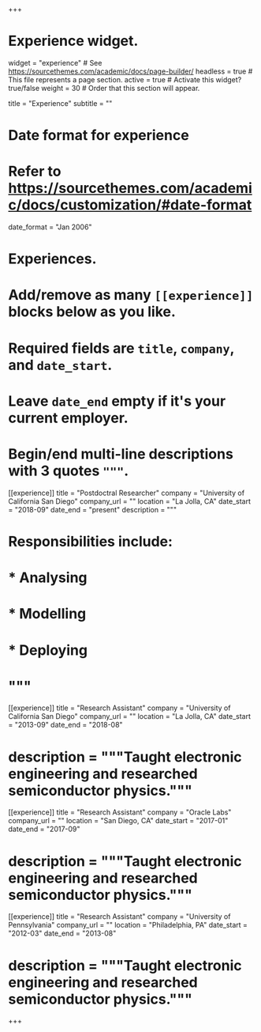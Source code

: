 +++
# Experience widget.
widget = "experience"  # See https://sourcethemes.com/academic/docs/page-builder/
headless = true  # This file represents a page section.
active = true  # Activate this widget? true/false
weight = 30  # Order that this section will appear.

title = "Experience"
subtitle = ""

# Date format for experience
#   Refer to https://sourcethemes.com/academic/docs/customization/#date-format
date_format = "Jan 2006"

# Experiences.
#   Add/remove as many `[[experience]]` blocks below as you like.
#   Required fields are `title`, `company`, and `date_start`.
#   Leave `date_end` empty if it's your current employer.
#   Begin/end multi-line descriptions with 3 quotes `"""`.
[[experience]]
  title = "Postdoctral Researcher"
  company = "University of California San Diego"
  company_url = ""
  location = "La Jolla, CA"
  date_start = "2018-09"
  date_end = "present"
  description = """
  # Responsibilities include:
  
  # * Analysing
  # * Modelling
  # * Deploying
  # """

[[experience]]
  title = "Research Assistant"
  company = "University of California San Diego"
  company_url = ""
  location = "La Jolla, CA"
  date_start = "2013-09"
  date_end = "2018-08"
  # description = """Taught electronic engineering and researched semiconductor physics."""

[[experience]]
  title = "Research Assistant"
  company = "Oracle Labs"
  company_url = ""
  location = "San Diego, CA"
  date_start = "2017-01"
  date_end = "2017-09"
  # description = """Taught electronic engineering and researched semiconductor physics."""
  
 [[experience]]
  title = "Research Assistant"
  company = "University of Pennsylvania"
  company_url = ""
  location = "Philadelphia, PA"
  date_start = "2012-03"
  date_end = "2013-08"
  # description = """Taught electronic engineering and researched semiconductor physics."""

+++
